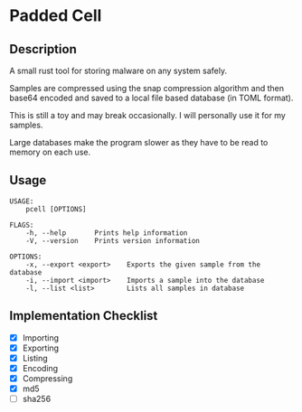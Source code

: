 Padded Cell
===
Description
---
A small rust tool for storing malware on any system safely.

Samples are compressed using the snap compression algorithm and then base64 encoded and saved to a local file based database (in TOML format).

This is still a toy and may break occasionally. I will personally use it for my samples.

Large databases make the program slower as they have to be read to memory on each use.

Usage
---

```
USAGE:
    pcell [OPTIONS]

FLAGS:
    -h, --help       Prints help information
    -V, --version    Prints version information

OPTIONS:
    -x, --export <export>    Exports the given sample from the database
    -i, --import <import>    Imports a sample into the database
    -l, --list <list>        Lists all samples in database
```

Implementation Checklist
---
- [x] Importing
- [x] Exporting
- [x] Listing
- [x] Encoding
- [x] Compressing
- [x] md5
- [ ] sha256
